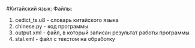 #Китайский язык:
Файлы:

1. cedict_ts.u8 - словарь китайского языка
2. chinese.py - код программы
3. output.xml - файл, в который записан результат работы программы
4. stal.xml - файл с текстом на обработку

